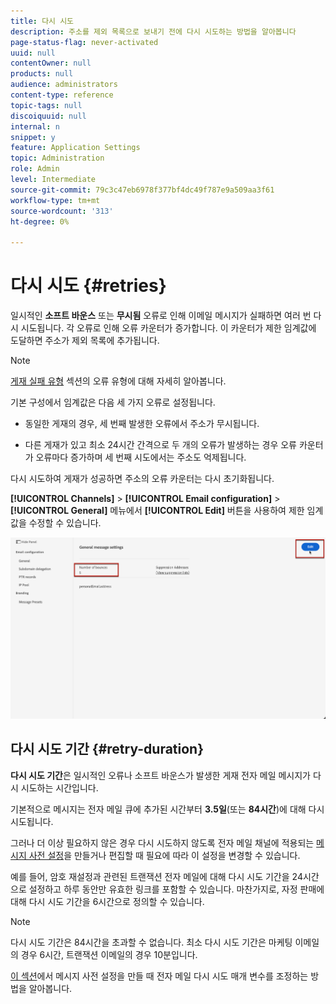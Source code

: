 ```yaml
---
title: 다시 시도
description: 주소를 제외 목록으로 보내기 전에 다시 시도하는 방법을 알아봅니다
page-status-flag: never-activated
uuid: null
contentOwner: null
products: null
audience: administrators
content-type: reference
topic-tags: null
discoiquuid: null
internal: n
snippet: y
feature: Application Settings
topic: Administration
role: Admin
level: Intermediate
source-git-commit: 79c3c47eb6978f377bf4dc49f787e9a509aa3f61
workflow-type: tm+mt
source-wordcount: '313'
ht-degree: 0%

---
```



# 다시 시도 {#retries}

일시적인 **소프트 바운스** 또는 **무시됨** 오류로 인해 이메일 메시지가 실패하면 여러 번 다시 시도됩니다. 각 오류로 인해 오류 카운터가 증가합니다. 이 카운터가 제한 임계값에 도달하면 주소가 제외 목록에 추가됩니다.

>[!NOTE]
>
>[게재 실패 유형](../suppression-list.md#delivery-failures) 섹션의 오류 유형에 대해 자세히 알아봅니다.

기본 구성에서 임계값은 다음 세 가지 오류로 설정됩니다.

* 동일한 게재의 경우, 세 번째 발생한 오류에서 주소가 무시됩니다.

* 다른 게재가 있고 최소 24시간 간격으로 두 개의 오류가 발생하는 경우 오류 카운터가 오류마다 증가하며 세 번째 시도에서는 주소도 억제됩니다.

다시 시도하여 게재가 성공하면 주소의 오류 카운터는 다시 초기화됩니다.

**[!UICONTROL Channels]** > **[!UICONTROL Email configuration]** > **[!UICONTROL General]** 메뉴에서 **[!UICONTROL Edit]** 버튼을 사용하여 제한 임계값을 수정할 수 있습니다.

![](../assets/retries-edition.png)

<!--The minimum delay between retries and the maximum number of retries to be performed are based on how well an IP is performing, both historically and currently, at a given domain.-->

## 다시 시도 기간 {#retry-duration}

**다시 시도 기간**&#x200B;은 일시적인 오류나 소프트 바운스가 발생한 게재 전자 메일 메시지가 다시 시도하는 시간입니다.

기본적으로 메시지는 전자 메일 큐에 추가된 시간부터 **3.5일**(또는 **84시간**)에 대해 다시 시도됩니다.

그러나 더 이상 필요하지 않은 경우 다시 시도하지 않도록 전자 메일 채널에 적용되는 [메시지 사전 설정](message-presets.md)을 만들거나 편집할 때 필요에 따라 이 설정을 변경할 수 있습니다.

예를 들어, 암호 재설정과 관련된 트랜잭션 전자 메일에 대해 다시 시도 기간을 24시간으로 설정하고 하루 동안만 유효한 링크를 포함할 수 있습니다. 마찬가지로, 자정 판매에 대해 다시 시도 기간을 6시간으로 정의할 수 있습니다.

>[!NOTE]
>
>다시 시도 기간은 84시간을 초과할 수 없습니다. 최소 다시 시도 기간은 마케팅 이메일의 경우 6시간, 트랜잭션 이메일의 경우 10분입니다.

[이 섹션](message-presets.md#create-message-preset)에서 메시지 사전 설정을 만들 때 전자 메일 다시 시도 매개 변수를 조정하는 방법을 알아봅니다.

<!--After 3.5 days, any message in the retry queue will be removed from the queue and sent back as a bounce.-->